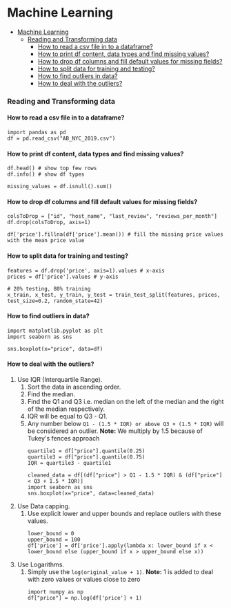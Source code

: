 # Machine Learning

- [Machine Learning](#machine-learning)
    - [Reading and Transforming data](#reading-and-transforming-data)
      - [How to read a csv file in to a dataframe?](#how-to-read-a-csv-file-in-to-a-dataframe)
      - [How to print df content, data types and find missing values?](#how-to-print-df-content-data-types-and-find-missing-values)
      - [How to drop df columns and fill default values for missing fields?](#how-to-drop-df-columns-and-fill-default-values-for-missing-fields)
      - [How to split data for training and testing?](#how-to-split-data-for-training-and-testing)
      - [How to find outliers in data?](#how-to-find-outliers-in-data)
      - [How to deal with the outliers?](#how-to-deal-with-the-outliers)


### Reading and Transforming data

#### How to read a csv file in to a dataframe?
```
import pandas as pd
df = pd.read_csv("AB_NYC_2019.csv")
```

#### How to print df content, data types and find missing values?
```
df.head() # show top few rows
df.info() # show df types

missing_values = df.isnull().sum()
```

#### How to drop df columns and fill default values for missing fields?
```
colsToDrop = ["id", "host_name", "last_review", "reviews_per_month"]
df.drop(colsToDrop, axis=1)

df['price'].fillna(df['price'].mean()) # fill the missing price values with the mean price value
```

#### How to split data for training and testing?
```
features = df.drop('price', axis=1).values # x-axis
prices = df['price'].values # y-axis

# 20% testing, 80% training
x_train, x_test, y_train, y_test = train_test_split(features, prices, test_size=0.2, random_state=42)
```

#### How to find outliers in data?
```
import matplotlib.pyplot as plt
import seaborn as sns

sns.boxplot(x="price", data=df)
```

#### How to deal with the outliers?

1. Use IQR (Interquartile Range).
   1. Sort the data in ascending order.
   2. Find the median.
   3. Find the Q1 and Q3 i.e. median on the left of the median and the right of the median respectively.
   4. IQR will be equal to Q3 - Q1.
   5. Any number below `Q1 - (1.5 * IQR) or above Q3 + (1.5 * IQR)` will be considered an outlier. **Note:** We multiply by 1.5 because of Tukey's fences approach
        ```
        quartile1 = df["price"].quantile(0.25)
        quartile3 = df["price"].quantile(0.75)
        IQR = quartile3 - quartile1
        
        cleaned_data = df[(df["price"] > Q1 - 1.5 * IQR) & (df["price"] < Q3 + 1.5 * IQR)]
        import seaborn as sns
        sns.boxplot(x="price", data=cleaned_data)
        ```
2. Use Data capping.
   1. Use explicit lower and upper bounds and replace outliers with these values.
        ```
        lower_bound = 0
        upper_bound = 100
        df['price'] = df['price'].apply(lambda x: lower_bound if x < lower_bound else (upper_bound if x > upper_bound else x))
        ```
3. Use Logarithms.
   1. Simply use the `log(original_value + 1)`. **Note:** 1 is added to deal with zero values or values close to zero 
        ```
        import numpy as np
        df["price"] = np.log(df['price'] + 1)
        ```